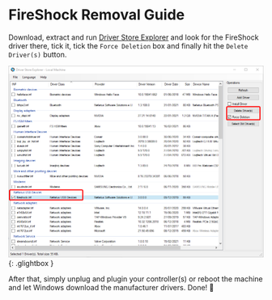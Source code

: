 # FireShock Removal Guide

Download, extract and run [Driver Store Explorer](https://github.com/lostindark/DriverStoreExplorer/releases/latest) and look for the FireShock driver there, tick it, tick the `Force Deletion` box and finally hit the `Delete Driver(s)` button.

![imFom0RK7M.png](images/EMS2RXFoc4.png){: .glightbox }  

After that, simply unplug and plugin your controller(s) or reboot the machine and let Windows download the manufacturer drivers. Done! 🎉
